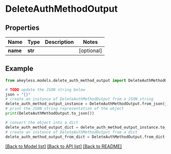 # DeleteAuthMethodOutput


## Properties

Name | Type | Description | Notes
------------ | ------------- | ------------- | -------------
**name** | **str** |  | [optional] 

## Example

```python
from akeyless.models.delete_auth_method_output import DeleteAuthMethodOutput

# TODO update the JSON string below
json = "{}"
# create an instance of DeleteAuthMethodOutput from a JSON string
delete_auth_method_output_instance = DeleteAuthMethodOutput.from_json(json)
# print the JSON string representation of the object
print(DeleteAuthMethodOutput.to_json())

# convert the object into a dict
delete_auth_method_output_dict = delete_auth_method_output_instance.to_dict()
# create an instance of DeleteAuthMethodOutput from a dict
delete_auth_method_output_from_dict = DeleteAuthMethodOutput.from_dict(delete_auth_method_output_dict)
```
[[Back to Model list]](../README.md#documentation-for-models) [[Back to API list]](../README.md#documentation-for-api-endpoints) [[Back to README]](../README.md)



